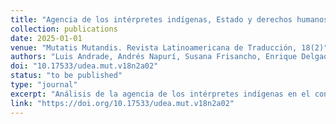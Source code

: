 ```yaml
---
title: "Agencia de los intérpretes indígenas, Estado y derechos humanos: la crisis de enero del 2023 en el Perú"
collection: publications
date: 2025-01-01
venue: "Mutatis Mutandis. Revista Latinoamericana de Traducción, 18(2)"
authors: "Luis Andrade, Andrés Napurí, Susana Frisancho, Enrique Delgado"
doi: "10.17533/udea.mut.v18n2a02"
status: "to be published"
type: "journal"
excerpt: "Análisis de la agencia de los intérpretes indígenas en el contexto de la crisis política peruana de enero 2023."
link: "https://doi.org/10.17533/udea.mut.v18n2a02"
---
```

